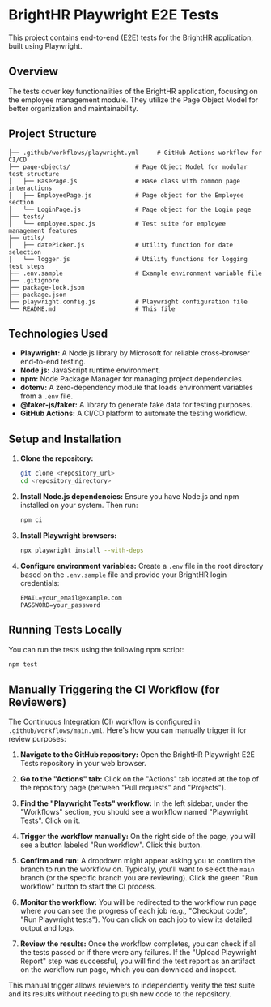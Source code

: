 # BrightHR Playwright E2E Tests

This project contains end-to-end (E2E) tests for the BrightHR application, built using Playwright.

## Overview

The tests cover key functionalities of the BrightHR application, focusing on the employee management module. They utilize the Page Object Model for better organization and maintainability.

## Project Structure

```
├── .github/workflows/playwright.yml     # GitHub Actions workflow for CI/CD
├── page-objects/                  # Page Object Model for modular test structure
│   ├── BasePage.js                # Base class with common page interactions
│   ├── EmployeePage.js            # Page object for the Employee section
│   └── LoginPage.js               # Page object for the Login page
├── tests/
│   └── employee.spec.js           # Test suite for employee management features
├── utils/
│   ├── datePicker.js              # Utility function for date selection
│   └── logger.js                  # Utility functions for logging test steps
├── .env.sample                    # Example environment variable file
├── .gitignore
├── package-lock.json
├── package.json
├── playwright.config.js           # Playwright configuration file
└── README.md                      # This file
```


## Technologies Used

* **Playwright:** A Node.js library by Microsoft for reliable cross-browser end-to-end testing.
* **Node.js:** JavaScript runtime environment.
* **npm:** Node Package Manager for managing project dependencies.
* **dotenv:** A zero-dependency module that loads environment variables from a `.env` file.
* **@faker-js/faker:** A library to generate fake data for testing purposes.
* **GitHub Actions:** A CI/CD platform to automate the testing workflow.

## Setup and Installation

1.  **Clone the repository:**
    ```bash
    git clone <repository_url>
    cd <repository_directory>
    ```

2.  **Install Node.js dependencies:**
    Ensure you have Node.js and npm installed on your system. Then run:
    ```bash
    npm ci
    ```

3.  **Install Playwright browsers:**
    ```bash
    npx playwright install --with-deps
    ```

4.  **Configure environment variables:**
    Create a `.env` file in the root directory based on the `.env.sample` file and provide your BrightHR login credentials:
    ```
    EMAIL=your_email@example.com
    PASSWORD=your_password
    ```

## Running Tests Locally

You can run the tests using the following npm script:

```bash
npm test
```

## Manually Triggering the CI Workflow (for Reviewers)

The Continuous Integration (CI) workflow is configured in `.github/workflows/main.yml`. Here's how you can manually trigger it for review purposes:

1.  **Navigate to the GitHub repository:** Open the BrightHR Playwright E2E Tests repository in your web browser.

2.  **Go to the "Actions" tab:** Click on the "Actions" tab located at the top of the repository page (between "Pull requests" and "Projects").

3.  **Find the "Playwright Tests" workflow:** In the left sidebar, under the "Workflows" section, you should see a workflow named "Playwright Tests". Click on it.

4.  **Trigger the workflow manually:** On the right side of the page, you will see a button labeled "Run workflow". Click this button.

5.  **Confirm and run:** A dropdown might appear asking you to confirm the branch to run the workflow on. Typically, you'll want to select the `main` branch (or the specific branch you are reviewing). Click the green "Run workflow" button to start the CI process.

6.  **Monitor the workflow:** You will be redirected to the workflow run page where you can see the progress of each job (e.g., "Checkout code", "Run Playwright tests"). You can click on each job to view its detailed output and logs.

7.  **Review the results:** Once the workflow completes, you can check if all the tests passed or if there were any failures. If the "Upload Playwright Report" step was successful, you will find the test report as an artifact on the workflow run page, which you can download and inspect.

This manual trigger allows reviewers to independently verify the test suite and its results without needing to push new code to the repository.

```
```
